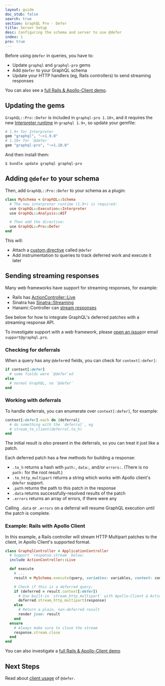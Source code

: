 ```yaml
---
layout: guide
doc_stub: false
search: true
section: GraphQL Pro - Defer
title: Server Setup
desc: Configuring the schema and server to use @defer
index: 1
pro: true
---
```


Before using `@defer` in queries, you have to:

- Update `graphql` and `graphql-pro` gems
- Add `@defer` to your GraphQL schema
- Update your HTTP handlers (eg, Rails controllers) to send streaming responses

You can also see a [full Rails & Apollo-Client demo](https://github.com/rmosolgo/graphql_defer_example).

## Updating the gems

`GraphQL::Pro::Defer` is included in `graphql-pro 1.10+`, and it requires the new [Interpreter runtime](/queries/interpreter) in `graphql 1.9+`, so update your gemfile:

```ruby
# 1.9+ for Interpreter
gem "graphql", "~>1.9.0"
# 1.10+ for `@defer`
gem "graphql-pro", "~>1.10.0"
```

And then install them:

```
$ bundle update graphql graphql-pro
```

## Adding `@defer` to your schema

Then, add `GraphQL::Pro::Defer` to your schema as a plugin:

```ruby
class MySchema < GraphQL::Schema
  # The new interpreter runtime (1.9+) is required:
  use GraphQL::Execution::Interpreter
  use GraphQL::Analysis::AST

  # Then add the directive:
  use GraphQL::Pro::Defer
end
```

This will:

- Attach a [custom directive](/type_definitions/directives) called `@defer`
- Add instrumentation to queries to track deferred work and execute it later

## Sending streaming responses

Many web frameworks have support for streaming responses, for example:

- Rails has [ActionController::Live](https://api.rubyonrails.org/classes/ActionController/Live.html)
- Sinatra has [Sinatra::Streaming](http://sinatrarb.com/contrib/streaming.html)
- Hanami::Controller can [stream responses](https://github.com/hanami/controller#streamed-responses)

See below for how to integrate GraphQL's deferred patches with a streaming response API.

To investigate support with a web framework, please <a href='"https://github.com/rmosolgo/graphql-ruby/issues/new?title="Server support for @defer with ..."'>open an issue</a>or email `support@graphql.pro`.

### Checking for deferrals

When a query has any `@defer`ed fields, you can check for `context[:defer]`:

```ruby
if context[:defer]
  # some fields were `@defer`ed
else
  # normal GraphQL, no `@defer`
end
```

### Working with deferrals

To handle deferrals, you can enumerate over `context[:defer]`, for example:

```ruby
context[:defer].each do |deferral|
  # do something with the `deferral`, eg
  # stream_to_client(deferral.to_h)
end
```

The initial result is _also_ present in the deferrals, so you can treat it just like a patch.

Each deferred patch has a few methods for building a response:

- `.to_h` returns a hash with `path:`, `data:`, and/or `errors:`. (There is no `path:` for the root result.)
- `.to_http_multipart` returns a string which works with Apollo client's `@defer` support.
- `.path` returns the path to this patch in the response
- `.data` returns successfully-resolved results of the patch
- `.errors` returns an array of errors, if there were any

Calling `.data` or `.errors` on a deferral will resume GraphQL execution until the patch is complete.

### Example: Rails with Apollo Client

In this example, a Rails controller will stream HTTP Multipart patches to the client, in Apollo Client's supported format.

```ruby
class GraphqlController < ApplicationController
  # Support `response.stream` below:
  include ActionController::Live

  def execute
    # ...
    result = MySchema.execute(query, variables: variables, context: context, operation_name: operation_name)

    # Check if this is a deferred query:
    if (deferred = result.context[:defer])
      # Use built-in `stream_http_multipart` with Apollo-Client & ActionController::Live
      deferred.stream_http_multipart(response)
    else
      # Return a plain, non-deferred result
      render json: result
    end
  ensure
    # Always make sure to close the stream
    response.stream.close
  end
end
```

You can also investigate a [full Rails & Apollo-Client demo](https://github.com/rmosolgo/graphql_defer_example)

## Next Steps

Read about [client usage](/defer/usage) of `@defer`.
